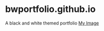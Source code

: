 # bwportfolio.github.io
A black and white themed portfolio
[My Image](stardub12.github.com/repository/site.png)
